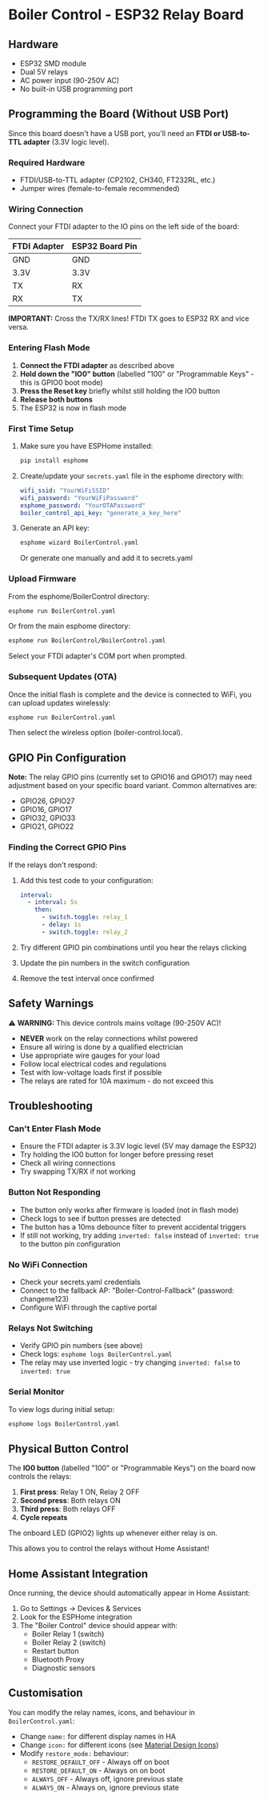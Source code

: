 # Boiler Control - ESP32 Relay Board

## Hardware
- ESP32 SMD module
- Dual 5V relays
- AC power input (90-250V AC)
- No built-in USB programming port

## Programming the Board (Without USB Port)

Since this board doesn't have a USB port, you'll need an **FTDI or USB-to-TTL adapter** (3.3V logic level).

### Required Hardware
- FTDI/USB-to-TTL adapter (CP2102, CH340, FT232RL, etc.)
- Jumper wires (female-to-female recommended)

### Wiring Connection

Connect your FTDI adapter to the IO pins on the left side of the board:

| FTDI Adapter | ESP32 Board Pin |
|--------------|-----------------|
| GND          | GND             |
| 3.3V         | 3.3V            |
| TX           | RX              |
| RX           | TX              |

**IMPORTANT:** Cross the TX/RX lines! FTDI TX goes to ESP32 RX and vice versa.

### Entering Flash Mode

1. **Connect the FTDI adapter** as described above
2. **Hold down the "IO0" button** (labelled "100" or "Programmable Keys" - this is GPIO0 boot mode)
3. **Press the Reset key** briefly whilst still holding the IO0 button
4. **Release both buttons**
5. The ESP32 is now in flash mode

### First Time Setup

1. Make sure you have ESPHome installed:
   ```bash
   pip install esphome
   ```

2. Create/update your `secrets.yaml` file in the esphome directory with:
   ```yaml
   wifi_ssid: "YourWiFiSSID"
   wifi_password: "YourWiFiPassword"
   esphome_password: "YourOTAPassword"
   boiler_control_api_key: "generate_a_key_here"
   ```

3. Generate an API key:
   ```bash
   esphome wizard BoilerControl.yaml
   ```
   Or generate one manually and add it to secrets.yaml

### Upload Firmware

From the esphome/BoilerControl directory:

```bash
esphome run BoilerControl.yaml
```

Or from the main esphome directory:
```bash
esphome run BoilerControl/BoilerControl.yaml
```

Select your FTDI adapter's COM port when prompted.

### Subsequent Updates (OTA)

Once the initial flash is complete and the device is connected to WiFi, you can upload updates wirelessly:

```bash
esphome run BoilerControl.yaml
```

Then select the wireless option (boiler-control.local).

## GPIO Pin Configuration

**Note:** The relay GPIO pins (currently set to GPIO16 and GPIO17) may need adjustment based on your specific board variant. Common alternatives are:

- GPIO26, GPIO27
- GPIO16, GPIO17
- GPIO32, GPIO33
- GPIO21, GPIO22

### Finding the Correct GPIO Pins

If the relays don't respond:

1. Add this test code to your configuration:
   ```yaml
   interval:
     - interval: 5s
       then:
         - switch.toggle: relay_1
         - delay: 1s
         - switch.toggle: relay_2
   ```

2. Try different GPIO pin combinations until you hear the relays clicking

3. Update the pin numbers in the switch configuration

4. Remove the test interval once confirmed

## Safety Warnings

⚠️ **WARNING:** This device controls mains voltage (90-250V AC)!

- **NEVER** work on the relay connections whilst powered
- Ensure all wiring is done by a qualified electrician
- Use appropriate wire gauges for your load
- Follow local electrical codes and regulations
- Test with low-voltage loads first if possible
- The relays are rated for 10A maximum - do not exceed this

## Troubleshooting

### Can't Enter Flash Mode
- Ensure the FTDI adapter is 3.3V logic level (5V may damage the ESP32)
- Try holding the IO0 button for longer before pressing reset
- Check all wiring connections
- Try swapping TX/RX if not working

### Button Not Responding
- The button only works after firmware is loaded (not in flash mode)
- Check logs to see if button presses are detected
- The button has a 10ms debounce filter to prevent accidental triggers
- If still not working, try adding `inverted: false` instead of `inverted: true` to the button pin configuration

### No WiFi Connection
- Check your secrets.yaml credentials
- Connect to the fallback AP: "Boiler-Control-Fallback" (password: changeme123)
- Configure WiFi through the captive portal

### Relays Not Switching
- Verify GPIO pin numbers (see above)
- Check logs: `esphome logs BoilerControl.yaml`
- The relay may use inverted logic - try changing `inverted: false` to `inverted: true`

### Serial Monitor
To view logs during initial setup:
```bash
esphome logs BoilerControl.yaml
```

## Physical Button Control

The **IO0 button** (labelled "100" or "Programmable Keys") on the board now controls the relays:

1. **First press**: Relay 1 ON, Relay 2 OFF
2. **Second press**: Both relays ON
3. **Third press**: Both relays OFF
4. **Cycle repeats**

The onboard LED (GPIO2) lights up whenever either relay is on.

This allows you to control the relays without Home Assistant!

## Home Assistant Integration

Once running, the device should automatically appear in Home Assistant:

1. Go to Settings → Devices & Services
2. Look for the ESPHome integration
3. The "Boiler Control" device should appear with:
   - Boiler Relay 1 (switch)
   - Boiler Relay 2 (switch)
   - Restart button
   - Bluetooth Proxy
   - Diagnostic sensors

## Customisation

You can modify the relay names, icons, and behaviour in `BoilerControl.yaml`:

- Change `name:` for different display names in HA
- Change `icon:` for different icons (see [Material Design Icons](https://pictogrammers.com/library/mdi/))
- Modify `restore_mode:` behaviour:
  - `RESTORE_DEFAULT_OFF` - Always off on boot
  - `RESTORE_DEFAULT_ON` - Always on on boot
  - `ALWAYS_OFF` - Always off, ignore previous state
  - `ALWAYS_ON` - Always on, ignore previous state
